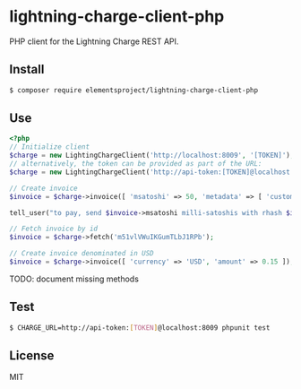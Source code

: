 # lightning-charge-client-php

PHP client for the Lightning Charge REST API.

## Install

```bash
$ composer require elementsproject/lightning-charge-client-php
```

## Use

```php
<?php
// Initialize client
$charge = new LightingChargeClient('http://localhost:8009', '[TOKEN]');
// alternatively, the token can be provided as part of the URL:
$charge = new LightingChargeClient('http://api-token:[TOKEN]@localhost:8009');

// Create invoice
$invoice = $charge->invoice([ 'msatoshi' => 50, 'metadata' => [ 'customer' => 'Satoshi', 'products' => [ 'potato', 'chips' ] ] ]);

tell_user("to pay, send $invoice->msatoshi milli-satoshis with rhash $invoice->rhash, or copy the BOLT11 payment request: $invoice->payreq");

// Fetch invoice by id
$invoice = $charge->fetch('m51vlVWuIKGumTLbJ1RPb');

// Create invoice denominated in USD
$invoice = $charge->invoice([ 'currency' => 'USD', 'amount' => 0.15 ]);
```

TODO: document missing methods

## Test

```bash
$ CHARGE_URL=http://api-token:[TOKEN]@localhost:8009 phpunit test
```

## License
MIT
